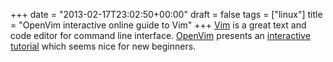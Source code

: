 +++
date = "2013-02-17T23:02:50+00:00"
draft = false
tags = ["linux"]
title = "OpenVim interactive online guide to Vim"
+++
[Vim](http://vim.org) is a great text and code editor for command line interface. [OpenVim](http://www.openvim.com/) presents an [interactive tutorial](http://www.openvim.com/tutorial.html) which seems nice for new beginners.